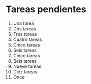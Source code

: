 # Tareas pendientes

1. Una tarea
2. Dos tareas
3. Tres tareas
4. Cuatro tareas
5. Cinco tareas
6. Seis tareas
7. Cinco tareas
8. Seis tareas
9. Nueve tareas
10. Diez tareas
11. Once
